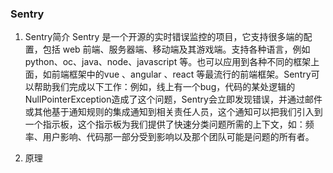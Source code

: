 ### Sentry
  1. Sentry简介
      Sentry 是一个开源的实时错误监控的项目，它支持很多端的配置，包括 web 前端、服务器端、移动端及其游戏端。支持各种语言，例如 python、oc、java、node、javascript 等。也可以应用到各种不同的框架上面，如前端框架中的vue 、angular 、react 等最流行的前端框架。Sentry可以帮助我们完成以下工作：例如，线上有一个bug，代码的某处逻辑的NullPointerException造成了这个问题，Sentry会立即发现错误，并通过邮件或其他基于通知规则的集成通知到相关责任人员，这个通知可以把我们引入到一个指示板，这个指示板为我们提供了快速分类问题所需的上下文，如：频率、用户影响、代码那一部分受到影响以及那个团队可能是问题的所有者。

  2. 原理
      